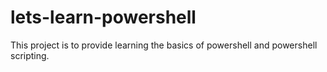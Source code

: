 # lets-learn-powershell
This project is to provide learning the basics of powershell and powershell scripting.
